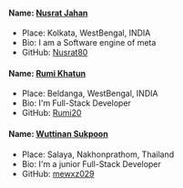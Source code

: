 #### Name: [Nusrat Jahan](https://github.com/nusrat80)
- Place: Kolkata, WestBengal, INDIA
- Bio: I am a Software engine of meta
- GitHub: [Nusrat80](https://github.com/nusrat80)

#### Name: [Rumi Khatun](https://github.com/RUMI20)
- Place: Beldanga, WestBengal, INDIA
- Bio: I'm Full-Stack Developer
- GitHub: [Rumi20](https://github.com/RUMI20)






#### Name: [Wuttinan Sukpoon](https://github.com/mewxz029)
- Place: Salaya, Nakhonprathom, Thailand
- Bio: I'm a junior Full-Stack Developer
- GitHub: [mewxz029](https://github.com/mewxz029)
